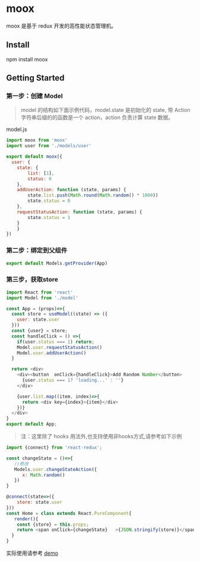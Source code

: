 # moox
moox 是基于 redux 开发的高性能状态管理机。

## Install
npm install moox

## Getting Started

### 第一步：创建 Model
> model 的结构如下面示例代码，model.state 是初始化的 state, 带 Action 字符串后缀的的函数是一个 action，action 负责计算 state 数据。

model.js

```js
import moox from 'moox'
import user from './models/user'

export default moox({
  user: {
    state: {
        list: [1],
        status: 0
    },
    addUserAction: function (state, params) {
        state.list.push(Math.round(Math.random() * 1000))
        state.status = 0
    },
    requestStatusAction: function (state, params) {
        state.status = 1
    }
    }
})
```

### 第二步：绑定到父组件

```js
export default Models.getProvider(App)
```

### 第三步，获取store

```js
import React from 'react'
import Model from './model'

const App = (props)=>{
  const store = useModel((state) => ({
    user: state.user
  }))
  const {user} = store;
  const handleClick = () =>{
    if(user.status === 1) return;
    Model.user.requestStatusAction()
    Model.user.addUserAction()
  }

  return <div>
    <div><button  onClick={handleClick}>Add Random Number</button>
      {user.status === 1? 'loading...' : ''}
    </div>

    {user.list.map((item, index)=>{
      return <div key={index}>{item}</div>
    })}
  </div>
}
export default App;

```
>注：这里除了 hooks 用法外,也支持使用非hooks方式,请参考如下示例

```js
import {connect} from 'react-redux';

const changeState = ()=>{
   //修改
   Models.user.changeStateAction({
      x: Math.random()
   })
}

@connect(state=>({
	store: state.user
}))
const Home = class extends React.PureComponent{
   render(){
    const {store} = this.props;
    return <span onClick={changeState}   >{JSON.stringify(store)}</span>
  }
}

```



实际使用请参考 [demo](https://github.com/suxiaoxin/moox/tree/master/demo)
